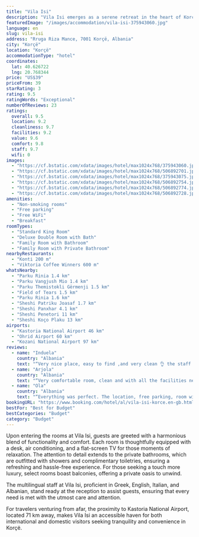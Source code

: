 ```yaml
---
title: "Vila Isi"
description: "Vila Isi emerges as a serene retreat in the heart of Korçë, a mere stone's throw away from the enchanting Ohrid Lake Springs, located 43 km away, and the historic Monastery Saint Naum, just 42 km from its doorstep."
featuredImage: "/images/accommodation/vila-isi-375943060.jpg"
language: en
slug: vila-isi
address: "Rruga Riza Mance, 7001 Korçë, Albania"
city: "Korçë"
location: "Korçë"
accommodationType: "hotel"
coordinates:
  lat: 40.626722
  lng: 20.768344
price: "US$39"
priceFrom: 39
starRating: 3
rating: 9.5
ratingWords: "Exceptional"
numberOfReviews: 23
ratings:
  overall: 9.5
  location: 9.2
  cleanliness: 9.7
  facilities: 9.2
  value: 9.6
  comfort: 9.8
  staff: 9.7
  wifi: 0
images:
  - "https://cf.bstatic.com/xdata/images/hotel/max1024x768/375943060.jpg?k=44efb44fd61a17574c8d0d03affe90259bfd3b4c81f460068b76f2b1610d64a4&o=&hp=1"
  - "https://cf.bstatic.com/xdata/images/hotel/max1024x768/506892701.jpg?k=e145ee52a77371bd54e83f8495e69e57f39642582e3d7847ed10cf9a30ca22d0&o=&hp=1"
  - "https://cf.bstatic.com/xdata/images/hotel/max1024x768/375943075.jpg?k=6bfc1b3980b881bab8be36eee212c0793c8c3c77215e1bd7207f7fbf25be59d9&o=&hp=1"
  - "https://cf.bstatic.com/xdata/images/hotel/max1024x768/506892754.jpg?k=4003a2c8798140abd2e25971f1108b73468285a59aaad09b8ab552fbee908513&o=&hp=1"
  - "https://cf.bstatic.com/xdata/images/hotel/max1024x768/506892774.jpg?k=334ed21c61c1f3d3ff05d5511634aaee1b57c20e93795f8dae26b7cab06d64ed&o=&hp=1"
  - "https://cf.bstatic.com/xdata/images/hotel/max1024x768/506892728.jpg?k=5ab61f16968882f24867d8e476143da94330de10c6278f50212456b14b94810e&o=&hp=1"
amenities:
  - "Non-smoking rooms"
  - "Free parking"
  - "Free WiFi"
  - "Breakfast"
roomTypes:
  - "Standard King Room"
  - "Deluxe Double Room with Bath"
  - "Family Room with Bathroom"
  - "Family Room with Private Bathroom"
nearbyRestaurants:
  - "Konti 200 m"
  - "Viktoria Coffee Winners 600 m"
whatsNearby:
  - "Parku Rinia 1.4 km"
  - "Parku Vangjush Mio 1.4 km"
  - "Parku Themistokli Gërmenji 1.5 km"
  - "Field of Tears 1.5 km"
  - "Parku Rinia 1.6 km"
  - "Sheshi Patriku Joasaf 1.7 km"
  - "Sheshi Panxhar 4.1 km"
  - "Sheshi Penetori 11 km"
  - "Sheshi Koço Plaku 13 km"
airports:
  - "Kastoria National Airport 46 km"
  - "Ohrid Airport 60 km"
  - "Kozani National Airport 97 km"
reviews:
  - name: "Induela"
    country: "Albania"
    text: "“Very nice place, easy to find ,and very clean 👌 the staff are very friendly and helpful. Thank you 😊”"
  - name: "Arjola"
    country: "Albania"
    text: "“Very comfortable room, clean and with all the facilities needed. Nice breakfast and very hospital guest.”"
  - name: "Ola"
    country: "Albania"
    text: "“Everything was perfect. The location, free parking, room with all the comforts. Everything in the room was new and with an adorable smell and purity. For a modest price, there was a super abundant and delicious breakfast. Let's not talk about the...”"
bookingURL: "https://www.booking.com/hotel/al/vila-isi-korce.en-gb.html?aid=8035640"
bestFor: "Best for Budget"
bestCategories: "Budget"
category: "Budget"
---
```


Upon entering the rooms at Vila Isi, guests are greeted with a harmonious blend of functionality and comfort. Each room is thoughtfully equipped with a desk, air conditioning, and a flat-screen TV for those moments of relaxation. The attention to detail extends to the private bathrooms, which are outfitted with showers and complimentary toiletries, ensuring a refreshing and hassle-free experience. For those seeking a touch more luxury, select rooms boast balconies, offering a private oasis to unwind.

The multilingual staff at Vila Isi, proficient in Greek, English, Italian, and Albanian, stand ready at the reception to assist guests, ensuring that every need is met with the utmost care and attention.

For travelers venturing from afar, the proximity to Kastoria National Airport, located 71 km away, makes Vila Isi an accessible haven for both international and domestic visitors seeking tranquility and convenience in Korçë.